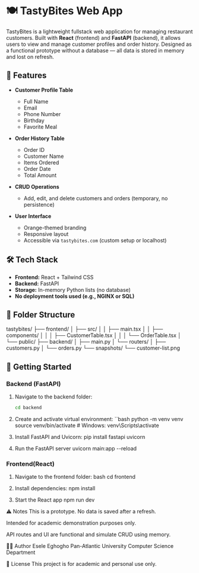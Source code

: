 # 🍽️ TastyBites Web App

TastyBites is a lightweight fullstack web application for managing restaurant customers. Built with **React** (frontend) and **FastAPI** (backend), it allows users to view and manage customer profiles and order history. Designed as a functional prototype without a database — all data is stored in memory and lost on refresh.

## 📱 Features

- **Customer Profile Table**
  - Full Name
  - Email
  - Phone Number
  - Birthday
  - Favorite Meal

- **Order History Table**
  - Order ID
  - Customer Name
  - Items Ordered
  - Order Date
  - Total Amount

- **CRUD Operations**
  - Add, edit, and delete customers and orders (temporary, no persistence)

- **User Interface**
  - Orange-themed branding
  - Responsive layout
  - Accessible via `tastybites.com` (custom setup or localhost)

## 🛠 Tech Stack

- **Frontend:** React + Tailwind CSS
- **Backend:** FastAPI
- **Storage:** In-memory Python lists (no database)
- **No deployment tools used (e.g., NGINX or SQL)**

## 📂 Folder Structure
tastybites/
├── frontend/
│ ├── src/
│ │ ├── main.tsx
│ │ ├── components/
│ │ │ ├── CustomerTable.tsx
│ │ │ └── OrderTable.tsx
│ └── public/
├── backend/
│ ├── main.py
│ └── routers/
│ ├── customers.py
│ └── orders.py
└── snapshots/
└── customer-list.png


## 🚀 Getting Started

### Backend (FastAPI)

1. Navigate to the backend folder:
   ```bash
   cd backend
2. Create and activate virtual environment:
``bash
python -m venv venv
source venv/bin/activate  # Windows: venv\Scripts\activate

3. Install FastAPI and Uvicorn:
pip install fastapi uvicorn

4. Run the FastAPI server
uvicorn main:app --reload

### Frontend(React)
1. Navigate to the frontend folder:
bash
cd frontend

2. Install dependencies:
npm install

3. Start the React app
npm run dev

⚠️ Notes
This is a prototype. No data is saved after a refresh.

Intended for academic demonstration purposes only.

API routes and UI are functional and simulate CRUD using memory.

👩‍💻 Author
Esele Eghogho
Pan-Atlantic University
Computer Science Department

📄 License
This project is for academic and personal use only.
